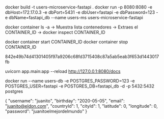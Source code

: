 docker build -t users-microservice-fastapi .
docker run -p 8080:8080 -e dbHost=172.17.0.3 -e dbPort=5431 -e dbUser=fastapi -e dbPassword=123 -e dbName=fastapi_db --name users-ms users-microservice-fastapi

docker container ls -a -> Muestra lista contenedores -> Extraes el CONTAINER_ID -> docker inspect CONTAINER_ID

docker container start CONTAINER_ID
docker container stop CONTAINER_ID

842e49b74d41301405f97a9206c68fd3715408c87a5ab5eab3f653d1443017fb

uvicorn app.main:app --reload
http://127.0.0.1:8080/docs

docker run --name users-db -e POSTGRES_PASSWORD=123 -e POSTGRES_USER=fastapi -e POSTGRES_DB=fastapi_db -d -p 5432:5432 postgres

{
  "username": "juanito",
  "birthday": "2020-05-05",
  "email": "juanito@eldon.com",
  "countryId": 1,
  "cityId": 1,
  "latitude": 0,
  "longitude": 0,
  "password": "juanitoelmejordelmundo"
}